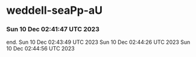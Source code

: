 # weddell-seaPp-aU

### Sun 10 Dec 02:41:47 UTC 2023

end.
Sun 10 Dec 02:43:49 UTC 2023
Sun 10 Dec 02:44:26 UTC 2023
Sun 10 Dec 02:44:56 UTC 2023
